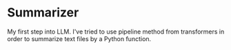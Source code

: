 # Summarizer
My first step into LLM.
I've tried to use pipeline method from transformers in order to summarize text files by a Python function.
